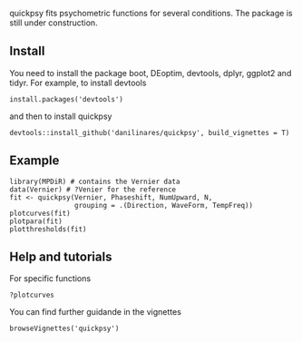 <!-- README.md is generated from README.Rmd. Please edit that file -->



quickpsy fits psychometric functions for several conditions. The package is still under construction.

Install
-------

You need to install the package boot, DEoptim, devtools, dplyr, ggplot2 and tidyr. For example, to install devtools

``` {.r}
install.packages('devtools')
```

and then to install quickpsy

``` {.r}
devtools::install_github('danilinares/quickpsy', build_vignettes = T)
```

Example
-------

``` {.r}
library(MPDiR) # contains the Vernier data
data(Vernier) # ?Venier for the reference
fit <- quickpsy(Vernier, Phaseshift, NumUpward, N,
                grouping = .(Direction, WaveForm, TempFreq))
plotcurves(fit)
plotpara(fit)
plotthresholds(fit)
```

Help and tutorials
------------------

For specific functions

``` {.r}
?plotcurves
```

You can find further guidande in the vignettes

``` {.r}
browseVignettes('quickpsy')
```
